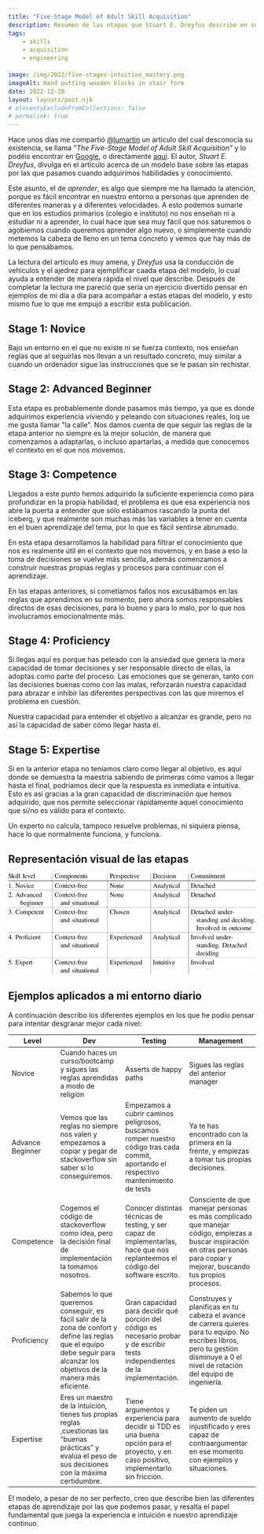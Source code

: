 ```yaml
---
title: "Five-Stage Model of Adult Skill Acquisition"
description: Resumen de las etapas que Stuart E. Dreyfus describe en su artículo de 2004, las cuales acompaño con ejemplos de mi día a día en desarrollo, testing y gestión.
tags:
    - skills
    - acquisition
    - engineering

image: /img/2022/five-stages-intuition_mastery.png
imageAlt: Hand putting wooden blocks in stair form
date: 2022-12-28
layout: layouts/post.njk
# eleventyExcludeFromCollections: false
# permalink: true
---
```


Hace unos días me compartió [@lumartin](https://twitter.com/lumartin) un artículo del cual desconocía su existencia, se llama _"The Five-Stage Model of Adult Skill Acquisition"_ y lo podéis encontrar en [Google](https://www.google.com/search?q=five+stage+model+of+adult+acquisition&oq=five+stage+model+of+adult+acquisition&aqs=chrome..69i57j69i60.6076j0j7&sourceid=chrome&ie=UTF-8), o directamente [aquí](https://www.bumc.bu.edu/facdev-medicine/files/2012/03/Dreyfus-skill-level.pdf). El autor, _Stuart E. Dreyfus_, divulga en el artículo acerca de un modelo base sobre las etapas por las que pasamos cuando adquirimos habilidades y conocimiento.

Este asunto, el de _aprender_, es algo que siempre me ha llamado la atención, porque es fácil encontrar en nuestro entorno a personas que aprenden de diferentes maneras y a diferentes velocidades. A esto podemos sumarle que en los estudios primarios (colegio e instituto) no nos enseñan ni a estudiar ni a aprender, lo cual hace que sea muy fácil que nos saturemos o agobiemos cuando queremos aprender algo nuevo, o simplemente cuando metemos la cabeza de lleno en un tema concreto y vemos que hay más de lo que pensábamos.

La lectura del artículo es muy amena, y _Dreyfus_ usa la conducción de vehículos y el ajedrez para ejemplificar caada etapa del modelo, lo cual ayuda a entender de manera rápida el nivel que describe. Después de completar la lectura me pareció que sería un ejercicio divertido pensar en ejemplos de mi día a día para acompañar a estas etapas del modelo, y esto mismo fue lo que me empujó a escribir esta publicación.

## Stage 1: Novice

Bajo un entorno en el que no existe ni se fuerza contexto, nos enseñan reglas que al seguirlas nos llevan a un resultado concreto, muy similar a cuando un ordenador sigue las instrucciones que se le pasan sin rechistar.
## Stage 2: Advanced Beginner

Esta etapa es probablemente donde pasamos más tiempo, ya que es donde adquirimos experiencia viviendo y peleando con situaciones reales, loq ue me gusta llamar "la calle". Nos damos cuenta de que seguir las reglas de la etapa anterior no siempre es la mejor solución, de manera que comenzamos a adaptarlas, o incluso apartarlas, a medida que conocemos el contexto en el que nos movemos.
## Stage 3: Competence

Llegados a este punto hemos adquirido la suficiente experiencia como para profundizar en la propia habilidad, el problema es que esa experiencia nos abre la puerta a entender que sólo estábamos rascando la punta del iceberg, y que realmente son muchas más las variables a tener en cuenta en el buen aprendizaje del tema, por lo que es fácil sentirse abrumado.

En esta etapa desarrollamos la habilidad para filtrar el conocimiento que nos es realmente útil en el contexto que nos movemos, y en base a eso la toma de decisiones se vuelve más sencilla, además comenzamos a construir nuestras propias reglas y procesos para continuar con el aprendizaje.

En las etapas anteriores, si cometíamos fallos nos excusábamos en las reglas que aprendimos en su momento, pero ahora somos responsables directos de esas decisiones, para lo bueno y para lo malo, por lo que nos involucramos emocionalmente más.
## Stage 4: Proficiency

Si llegas aquí es porque has peleado con la ansiedad que genera la mera capacidad de tomar decisiones y ser responsable directo de ellas, la adoptas como parte del proceso. Las emociones que se generan, tanto con las decisiones buenas como con las malas, reforzarán nuestra capacidad para abrazar e inhibir las diferentes perspectivas con las que miremos el problema en cuestión.

Nuestra capacidad para entender el objetivo a alcanzar es grande, pero no así la capacidad de saber cómo llegar hasta él.
## Stage 5: Expertise

Si en la anterior etapa no teníamos claro como llegar al objetivo, es aquí donde se demuestra la maestría sabiendo de primeras cómo vamos a llegar hasta el final, podríamos decir que la respuesta es inmediata e intuitiva. Esto es así gracias a la gran capacidad de discriminación que hemos adquirido, que nos permite seleccionar rápidamente aquel conocimiento que sí/no es válido para el contexto.

Un experto no calcula, tampoco resuelve problemas, ni siquiera piensa, hace  lo que normalmente funciona, y funciona.
## Representación visual de las etapas

![The five stage model for adult skill acquisition by Stuart E. Dryfus, grpahical representation](/img/2022/five-stages-model_table.png)

## Ejemplos aplicados a mi entorno diario

A continuación describo los diferentes ejemplos en los que he podio pensar para intentar desgranar mejor cada nivel:

| Level | Dev | Testing | Management |
| --- | --- | --- | --- |
| Novice | Cuando haces un curso/bootcamp y sigues las reglas aprendidas a modo de religión | Asserts de happy paths | Sigues las reglas del anterior manager |
| Advance Beginner | Vemos que las reglas no siempre nos valen y empezamos a copiar y pegar de stackoverflow sin saber si lo conseguiremos. | Empezamos a cubrir caminos peligrosos, buscamos romper nuestro código tras cada commit, aportando el respectivo mantenimiento de tests | Ya te has encontrado con la primera en la frente, y empiezas a tomar tus propias decisiones. |
| Competence | Cogemos el código de stackoverflow como idea, pero la decisión final de implementación la tomamos nosotros. | Conocer distintas técnicas de testing, y ser capaz de implementarlas, hace que nos replanteemos el código del software escrito. | Consciente de que manejar personas es más complicado que manejar código, empiezas a buscar inspiración en otras personas para copiar y mejorar, buscando tus propios procesos. |
| Proficiency | Sabemos lo que queremos conseguir, es fácil salir de la zona de confort y define las reglas que el equipo debe seguir para alcanzar los objetivos de la manera más eficiente. | Gran capacidad para decidir qué porción del código es necesario probar y de escribir tests independientes de la implementación. | Construyes y planificas en tu cabeza el avance de carrera quieres para tu equipo. No escribes libros, pero tu gestión disminuye a 0 el nivel de rotación del equipo de ingeniería.  |
| Expertise | Eres un maestro de la intuición, tienes tus propias reglas ,cuestionas las “buenas prácticas” y evalúa el peso de sus decisiones con la máxima certidumbre. | Tiene argumentos y experiencia para decidir si TDD es una buena opción para el proyecto, y en caso positivo, implementarlo sin fricción. | Te piden un aumento de sueldo injustificado y eres capaz de contraargumentar en ese momento con ejemplos y situaciones. |

El modelo, a pesar de no ser perfecto, creo que describe bien las diferentes etapas de aprendizaje por las que podemos pasar, y resalta el papel fundamental que juega la experiencia e intuición e nuestro aprendizaje continuo.
